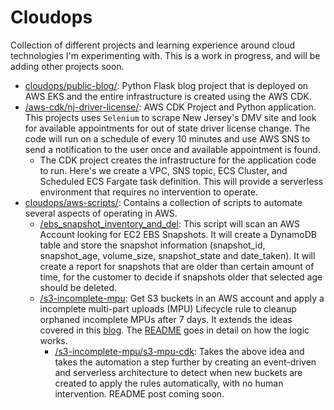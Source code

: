 # Cloudops


Collection of different projects and learning experience around cloud technologies I'm experimenting with. This is a work in progress, and will be adding other projects soon.

* [cloudops/public-blog/](https://github.com/jmroche/cloudops/tree/main/public-blog): Python Flask blog project that is deployed on AWS EKS and the entire infrastructure is created using the AWS CDK. 
* [/aws-cdk/nj-driver-license/](https://github.com/jmroche/cloudops/tree/main/aws-cdk/nj-driver-license): AWS CDK Project and Python application. This projects uses ```Selenium``` to scrape New Jersey's DMV site and look for available appointments for out of state driver license change. The code will run on a schedule of every 10 minutes and use AWS SNS to send a notification to the user once and available appointment is found. 
    * The CDK project creates the infrastructure for the application code to run. Here's we create a VPC, SNS topic, ECS Cluster, and Scheduled ECS Fargate task definition. This will provide a serverless environment that requires no intervention to operate.
* [cloudops/aws-scripts/](https://github.com/jmroche/cloudops/tree/main/aws-scripts): Contains a collection of scripts to automate several aspects of operating in AWS.
    * [/ebs_snapshot_inventory_and_del](https://github.com/jmroche/cloudops/tree/main/aws-scripts/ebs_snapshot_inventory_and_del): This script will scan an AWS Account looking for EC2 EBS Snapshots. It will create a DynamoDB table and store the snapshot information (snapshot_id, snapshot_age, volume_size, snapshot_state and date_taken). It will create a report for snapshots that are older than certain amount of time, for the customer to decide if snapshots older that selected age should be deleted.
    * [/s3-incomplete-mpu](https://github.com/jmroche/cloudops/tree/main/aws-scripts/s3-incomplete-mpu): Get S3 buckets in an AWS account and apply a incomplete multi-part uploads (MPU) Lifecycle rule to cleanup orphaned incomplete MPUs after 7 days. It extends the ideas covered in this [blog](https://aws.amazon.com/blogs/aws-cloud-financial-management/discovering-and-deleting-incomplete-multipart-uploads-to-lower-amazon-s3-costs/). The  [README](https://github.com/jmroche/cloudops/blob/main/aws-scripts/s3-incomplete-mpu/README.md) goes in detail on how the logic works.
        * [/s3-incomplete-mpu/s3-mpu-cdk](https://github.com/jmroche/cloudops/tree/main/aws-scripts/s3-incomplete-mpu/s3-mpu-cdk): Takes the above idea and takes the automation a step further by creating an event-driven and serverless architecture to detect when new buckets are created to apply the rules automatically, with no human intervention. README post coming soon.

